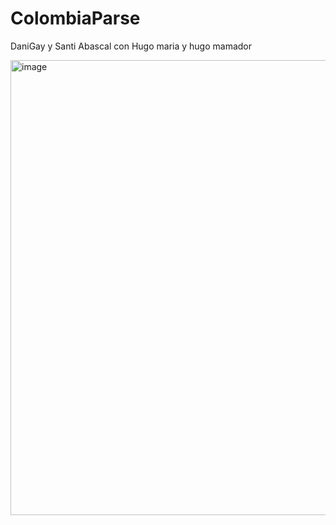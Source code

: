 # ColombiaParse
DaniGay y Santi Abascal con Hugo maria y hugo mamador 

<img width="740" height="728" alt="image" src="https://github.com/user-attachments/assets/864770c8-a9a3-4838-b996-1e338b83562e" />



